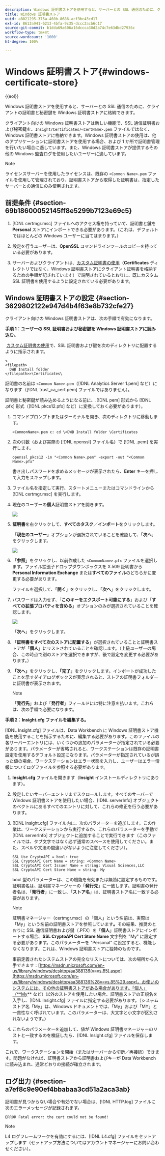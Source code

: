 ```yaml
---
description: Windows 証明書ストアを使用すると、サーバーとの SSL 通信のために、クライアントの証明書と秘密鍵を Windows 証明書ストアに格納できます。
title: Windows 証明書ストア
uuid: a8021295-375a-460b-8686-acf3bc43cd17
exl-id: 8613a941-6213-4bfa-9c35-dccc2acb6c17
source-git-commit: b1dda69a606a16dccca30d2a74c7e63dbd27936c
workflow-type: tm+mt
source-wordcount: '1000'
ht-degree: 100%

---
```


# Windows 証明書ストア{#windows-certificate-store}

{{eol}}

Windows 証明書ストアを使用すると、サーバーとの SSL 通信のために、クライアントの証明書と秘密鍵を Windows 証明書ストアに格納できます。

クライアント向けの Windows 証明書ストアは新しい機能で、SSL 通信証明書および秘密鍵を、`Insight/Certificates/<CertName>.pem` ファイルではなく、Windows 証明書ストアに格納できます。Windows 証明書ストアの使用は、他のアプリケーションに証明書ストアを使用する場合、および 1 か所で証明書管理を行いたい場合に適しています。また、Windows 証明書ストアが提供するその他の Windows 監査ログを使用したいユーザーに適しています。

>[!NOTE]
>
>ライセンスサーバーを使用したライセンスは、既存の `<Common Name>.pem` ファイルを使用して管理されており、証明書ストアから取得した証明書は、指定したサーバーとの通信にのみ使用されます。

## 前提条件 {#section-69b18600052145ff8e5299b7123e69c5}

1. [!DNL certmgr.msc] ファイルへのアクセス権を持っていて、証明書と鍵を **Personal** ストアにインポートできる必要があります。（これは、デフォルトではほとんどの Windows ユーザーに当てはまります。）

1. 設定を行うユーザーは、**OpenSSL** コマンドラインツールのコピーを持っている必要があります。
1. サーバーおよびクライアントは、[カスタム証明書の使用](../../../../../home/c-inst-svr/c-install-ins-svr/t-install-proc-inst-svr-dpu/c-dnld-dgtl-cert/using-custom-certificates-dwb.md#concept-ee6a9b5015f84a0ba64a11428b0a72dd)（**Certificates** ディレクトリではなく、Windows 証明書ストアにクライアント証明書を格納するための手順が記されています）で説明されているとおりに、既にカスタム SSL 証明書を使用するように設定されている必要があります。

## Windows 証明書ストアの設定 {#section-3629802122e947d4b4f63e8b732cfe27}

クライアント向けの Windows 証明書ストアは、次の手順で有効になります。

**手順 1：ユーザーの SSL 証明書および秘密鍵を Windows 証明書ストアに読み込む。**

 [カスタム証明書の使用](../../../../../home/c-inst-svr/c-install-ins-svr/t-install-proc-inst-svr-dpu/c-dnld-dgtl-cert/using-custom-certificates-dwb.md#concept-ee6a9b5015f84a0ba64a11428b0a72dd)で、SSL 証明書および鍵を次のディレクトリに配置するように指示されます。

```
< 
<filepath>
  DWB Install folder 
</filepath>>\Certificates\
```

証明書の名前は `<Common Name>.pem`（[!DNL Analytics Server 1.pem] など）になります（[!DNL trust_ca_cert.pem] ファイルではありません）。

証明書と秘密鍵が読み込めるようになる前に、.[!DNL pem] 形式から [!DNL .pfx] 形式（[!DNL pkcs12.pfx] など）に変換しておく必要があります）。

1. コマンドプロンプトまたはターミナルを開き、次のディレクトリに移動します。

   ```
   <CommonName>.pem c: cd \<DWB Install folder \Certificates
   ```

1. 次の引数（および実際の [!DNL openssl] ファイル名）で [!DNL .pem] を実行します。

   ```
   openssl pkcs12 -in "<Common Name>.pem" -export -out "<Common Name>.pfx"
   ```

   書き出しパスワードを求めるメッセージが表示されたら、**Enter** キーを押して入力をスキップします。

1. ファイル名を指定して実行、スタートメニューまたはコマンドラインから [!DNL certmgr.msc] を実行します。
1. 現在のユーザーの&#x200B;**個人**&#x200B;証明書ストアを開きます。

   ![](assets/6_5_crypto_api_0.png)

1. **証明書**&#x200B;を右クリックして、**すべてのタスク**／**インポート**&#x200B;をクリックします。

   「**現在のユーザー**」オプションが選択されていることを確認して、「**次へ**」をクリックします。

   ![](assets/6_5_crypto_api_4.png)

1. 「**参照**」をクリックし、以前作成した `<CommonName>.pfx` ファイルを選択します。ファイル拡張子ドロップダウンボックスを X.509 証明書から **Personal Information Exchange** または&#x200B;**すべてのファイル**&#x200B;のどちらかに変更する必要があります。

   ファイルを選択して、「**開く**」をクリックし、「**次へ**」をクリックします。

1. パスワードは入力せず、「**このキーをエクスポート可能にする**」および「**すべての拡張プロパティを含める**」オプションのみが選択されていることを確認します。

   ![](assets/6_5_crypto_api_3.png)

   「**次へ**」をクリックします。

1. 「**証明書をすべて次のストアに配置する**」が選択されていることと証明書ストアが「**個人**」にリストされていることを確認します。（上級ユーザーの場合、この時点で別のストアを選択できますが、後で設定を変更する必要があります。）

1. **「次へ」**&#x200B;をクリックし、**「完了」**&#x200B;をクリックします。インポートが成功したことを示すダイアログボックスが表示されると、ストアの証明書フォルダーに証明書が表示されます。

   >[!NOTE]
   >
   >「**発行先**」および「**発行者**」フィールドには特に注意を払います。これらは、次の手順で必要になります。

**手順 2：Insight.cfg ファイルを編集する。**

[!DNL Insight.cfg] ファイルは、Data Workbench に Windows 証明書ストア機能を使用することを指示するために、編集する必要があります。このファイルの各サーバーエントリには、いくつかの追加のパラメーターが指定されている必要があります。パラメーターが省略されると、ワークステーションは既存の証明書設定を使用するデフォルト設定になります。パラメーターが指定されているが誤った値の場合、ワークステーションはエラー状態を入力し、ユーザーはエラー情報についてログファイルを参照する必要があります。

1. **Insight.cfg** ファイルを開きます（**Insight** インストールディレクトリにあります）。

1. 設定したいサーバーエントリまでスクロールします。すべてのサーバーで Windows 証明書ストアを使用したい場合、[!DNL serverInfo] オブジェクトのベクトルにあるすべてのエントリに対して、これらの修正を行う必要があります。
1. [!DNL Insight.cfg] ファイル内に、次のパラメーターを追加します。この作業は、ワークステーションから実行するか、これらのパラメーターを手動で [!DNL serverInfo] オブジェクトに追加することで実行できます（このファイルでは、タブ文字ではなく必ず通常のスペースを使用してください。また、スペルや文法の間違いがないように注意してください）。

   ```
   SSL Use CryptoAPI = bool: true  
   SSL CryptoAPI Cert Name = string: <Common Name>  
   SSL CryptoAPI Cert Issuer Name = string: Visual Sciences,LLC  
   SSL CryptoAPI Cert Store Name = string: My 
   ```

   bool 型のパラメーターは、この機能を有効または無効に設定するものです。証明書名は、証明書マネージャーの「**発行先**」に一致します。証明書の発行者名は、「**発行者**」に一致し、「**ストア名**」は、証明書ストア名に一致する必要があります。

   >[!NOTE]
   >
   >証明書マネージャー（certmgr.msc）の「個人」という名前は、実際は「My」という名前の証明書ストアを参照しています&#x200B;**。**&#x200B;その結果、推奨のとおりに SSL 通信証明書および鍵（.PFX）を「**個人**」証明書ストアにインポートする場合、**SSL CryptoAPI Cert Store Name** 文字列を &quot;My&quot; に設定する必要があります。このパラメーターを &quot;Personal&quot; に設定すると、機能しなくなります。これは、Windows 証明書ストアに独特のものです。

   事前定義されたシステムストアの完全なリストについては、次の場所から入手できます：[https://msdn.microsoft.com/en-us/library/windows/desktop/aa388136(v=vs.85).aspx](https://msdn.microsoft.com/en-us/library/windows/desktop/aa388136%28v=vs.85%29.aspx)。お使いのシステムには、その他の証明書ストアがある場合があります。「個人」（**My** など）以外のストアを使用したい場合、証明書ストアの正規名を入手し、[!DNL Insight.cfg] ファイルに指定する必要があります。（システムストア名「My」は、Windows ドキュメントでは、「My」および「MY」と一貫性なく呼ばれています。このパラメーターは、大文字と小文字が区別されないようです。）

1. これらのパラメーターを追加して、値が Windows 証明書マネージャーのリストと一致するのを検証したら、[!DNL Insight.cfg] ファイルを保存します。

これで、ワークステーションを開始（またはサーバーから切断／再接続）できます。問題がなければ、証明書ストアから証明書およびキーが Data Workbench に読み込まれ、通常どおりの接続が確立されます。

## ログ出力 {#section-a7ef8c9e90ef4bbabaa3cd51a2aca3ab}

証明書が見つからない場合や有効でない場合は、[!DNL HTTP.log] ファイルに次のエラーメッセージが記録されます。

```
ERROR Fatal error: the cert could not be found!
```

>[!NOTE]
>
>L4 ログフレームワークを有効にするには、[!DNL L4.cfg] ファイルをセットアップします（セットアップ方法についてはアカウントマネージャーにお問い合わせください）。
